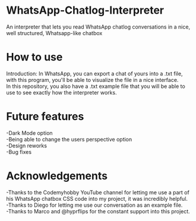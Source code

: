 # WhatsApp-Chatlog-Interpreter
An interpreter that lets you read WhatsApp chatlog conversations in a nice, well structured, Whatsapp-like chatbox

# How to use
Introduction: In WhatsApp, you can export a chat of yours into a .txt file, with this program, you'll be able to visualize the file in a nice interface. <br/>
In this repository, you also have a .txt example file that you will be able to use to see exactly how the interpreter works.

# Future features
-Dark Mode option <br/>
-Being able to change the users perspective option <br/>
-Design reworks <br/>
-Bug fixes <br/>

# Acknowledgements
-Thanks to the Codemyhobby YouTube channel for letting me use a part of his WhatsApp chatbox CSS code into my project, it was incredibly helpful. </br>
-Thanks to Diego for letting me use our conversation as an example file. </br>
-Thanks to Marco and @hyprflips for the constant support into this project.
